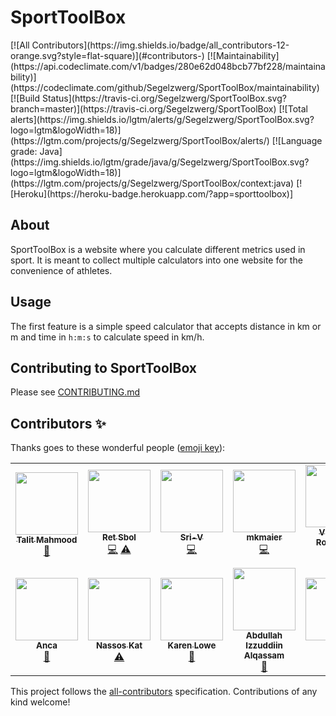 # SportToolBox
<!-- ALL-CONTRIBUTORS-BADGE:START - Do not remove or modify this section -->[![All Contributors](https://img.shields.io/badge/all_contributors-12-orange.svg?style=flat-square)](#contributors-)<!-- ALL-CONTRIBUTORS-BADGE:END --> [![Maintainability](https://api.codeclimate.com/v1/badges/280e62d048bcb77bf228/maintainability)](https://codeclimate.com/github/Segelzwerg/SportToolBox/maintainability) [![Build Status](https://travis-ci.org/Segelzwerg/SportToolBox.svg?branch=master)](https://travis-ci.org/Segelzwerg/SportToolBox) [![Total alerts](https://img.shields.io/lgtm/alerts/g/Segelzwerg/SportToolBox.svg?logo=lgtm&logoWidth=18)](https://lgtm.com/projects/g/Segelzwerg/SportToolBox/alerts/) [![Language grade: Java](https://img.shields.io/lgtm/grade/java/g/Segelzwerg/SportToolBox.svg?logo=lgtm&logoWidth=18)](https://lgtm.com/projects/g/Segelzwerg/SportToolBox/context:java) [![Heroku](https://heroku-badge.herokuapp.com/?app=sporttoolbox)]

## About
SportToolBox is a website where you calculate different metrics used in sport. It is meant to collect multiple calculators into one website for the convenience of athletes.

## Usage

The first feature is a simple speed calculator that accepts distance in km or m and time in ```h:m:s``` to calculate speed in km/h.

## Contributing to SportToolBox

Please see [CONTRIBUTING.md](CONTRIBUTING.md)

## Contributors ✨

Thanks goes to these wonderful people ([emoji key](https://allcontributors.org/docs/en/emoji-key)):

<!-- ALL-CONTRIBUTORS-LIST:START - Do not remove or modify this section -->
<!-- prettier-ignore-start -->
<!-- markdownlint-disable -->
<table>
  <tr>
    <td align="center"><a href="http://www.TalitMahmood.TK"><img src="https://avatars3.githubusercontent.com/u/7698562?v=4" width="100px;" alt=""/><br /><sub><b>Talit Mahmood</b></sub></a><br /><a href="https://github.com/Segelzwerg/SportToolBox/commits?author=talitm555" title="Documentation">📖</a></td>
    <td align="center"><a href="https://github.com/retsbol"><img src="https://avatars3.githubusercontent.com/u/56402614?v=4" width="100px;" alt=""/><br /><sub><b>Ret Sbol</b></sub></a><br /><a href="https://github.com/Segelzwerg/SportToolBox/commits?author=retsbol" title="Code">💻</a> <a href="https://github.com/Segelzwerg/SportToolBox/commits?author=retsbol" title="Tests">⚠️</a></td>
    <td align="center"><a href="https://github.com/Sri-V"><img src="https://avatars2.githubusercontent.com/u/37359582?v=4" width="100px;" alt=""/><br /><sub><b>Sri-V</b></sub></a><br /><a href="https://github.com/Segelzwerg/SportToolBox/commits?author=Sri-V" title="Code">💻</a></td>
    <td align="center"><a href="https://github.com/mkmaier"><img src="https://avatars0.githubusercontent.com/u/15357854?v=4" width="100px;" alt=""/><br /><sub><b>mkmaier</b></sub></a><br /><a href="https://github.com/Segelzwerg/SportToolBox/commits?author=mkmaier" title="Code">💻</a></td>
    <td align="center"><a href="http://blog.bit-man.guru/"><img src="https://avatars2.githubusercontent.com/u/70292?v=4" width="100px;" alt=""/><br /><sub><b>Víctor A. Rodríguez</b></sub></a><br /><a href="#infra-bit-man" title="Infrastructure (Hosting, Build-Tools, etc)">🚇</a></td>
    <td align="center"><a href="https://github.com/qzxclkj"><img src="https://avatars1.githubusercontent.com/u/7895041?v=4" width="100px;" alt=""/><br /><sub><b>Trevor Lai</b></sub></a><br /><a href="https://github.com/Segelzwerg/SportToolBox/commits?author=qzxclkj" title="Documentation">📖</a></td>
    <td align="center"><a href="https://github.com/maximusKon"><img src="https://avatars1.githubusercontent.com/u/28565433?v=4" width="100px;" alt=""/><br /><sub><b>Konstantin</b></sub></a><br /><a href="https://github.com/Segelzwerg/SportToolBox/commits?author=maximusKon" title="Documentation">📖</a></td>
  </tr>
  <tr>
    <td align="center"><a href="https://github.com/Anca07"><img src="https://avatars0.githubusercontent.com/u/18334788?v=4" width="100px;" alt=""/><br /><sub><b>Anca</b></sub></a><br /><a href="#design-Anca07" title="Design">🎨</a></td>
    <td align="center"><a href="https://github.com/katsadim"><img src="https://avatars3.githubusercontent.com/u/16381881?v=4" width="100px;" alt=""/><br /><sub><b>Nassos Kat</b></sub></a><br /><a href="https://github.com/Segelzwerg/SportToolBox/commits?author=katsadim" title="Tests">⚠️</a></td>
    <td align="center"><a href="https://github.com/karenjoycelowe"><img src="https://avatars2.githubusercontent.com/u/1900340?v=4" width="100px;" alt=""/><br /><sub><b>Karen Lowe</b></sub></a><br /><a href="https://github.com/Segelzwerg/SportToolBox/commits?author=karenjoycelowe" title="Documentation">📖</a></td>
    <td align="center"><a href="https://github.com/abdullahizzuddiin"><img src="https://avatars2.githubusercontent.com/u/6801853?v=4" width="100px;" alt=""/><br /><sub><b>Abdullah Izzuddiin Alqassam</b></sub></a><br /><a href="https://github.com/Segelzwerg/SportToolBox/commits?author=abdullahizzuddiin" title="Documentation">📖</a></td>
    <td align="center"><a href="https://github.com/rods-honorio"><img src="https://avatars1.githubusercontent.com/u/7158377?v=4" width="100px;" alt=""/><br /><sub><b>Rods</b></sub></a><br /><a href="https://github.com/Segelzwerg/SportToolBox/commits?author=rods-honorio" title="Tests">⚠️</a></td>
  </tr>
</table>

<!-- markdownlint-enable -->
<!-- prettier-ignore-end -->
<!-- ALL-CONTRIBUTORS-LIST:END -->

This project follows the [all-contributors](https://github.com/all-contributors/all-contributors) specification. Contributions of any kind welcome!
